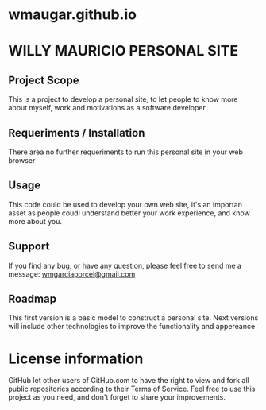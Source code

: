 
# wmaugar.github.io

# WILLY MAURICIO PERSONAL SITE

## Project Scope 

This is a project to develop a personal site, to let people to know more about myself, work and motivations as a software developer

## Requeriments / Installation

There area no further requeriments to run this personal site in your web browser

## Usage

This code could be used to develop your own web site, it's an importan asset as people coudl understand better your work experience, and know more about you.

## Support

If you find any bug, or have any question, please feel free to send me a message: wmgarciaporcel@gmail.com

## Roadmap

This first version is a basic model to construct a personal site.
Next versions will include other technologies to improve the functionality and appereance

# License information

GitHub let other users of GitHub.com to have the right to view and fork all public repositories according to their Terms of Service.
Feel free to use this project as you need, and don't forget to share your improvements.
